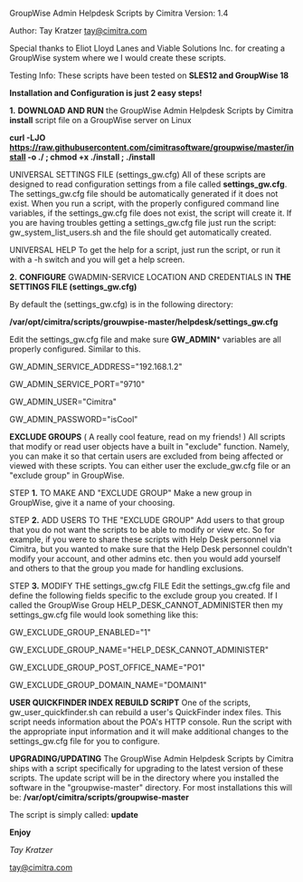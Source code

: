 GroupWise Admin Helpdesk Scripts by Cimitra
Version: 1.4

Author: Tay Kratzer tay@cimitra.com

Special thanks to Eliot Lloyd Lanes and Viable Solutions Inc. for creating a GroupWise system where we I would create these scripts. ​

Testing Info: These scripts have been tested on **SLES12 and GroupWise 18**

**Installation and Configuration is just 2 easy steps!**

**1.** **DOWNLOAD AND RUN** the GroupWise Admin Helpdesk Scripts by Cimitra **install** script file on a GroupWise server on Linux

**curl -LJO https://raw.githubusercontent.com/cimitrasoftware/groupwise/master/install -o ./ ; chmod +x ./install ; ./install**

UNIVERSAL SETTINGS FILE (settings_gw.cfg)
All of these scripts are designed to read configuration settings from a file called **settings_gw.cfg**. The settings_gw.cfg file should be automatically generated if it does not exist. When you run a script, with the properly configured command line variables, if the settings_gw.cfg file does not exist, the script will create it. If you are having troubles getting a settings_gw.cfg file just run the script: gw_system_list_users.sh and the file should get automatically created. 

UNIVERSAL HELP
To get the help for a script, just run the script, or run it with a -h switch and you will get a help screen. 

**2.** **CONFIGURE** GWADMIN-SERVICE LOCATION AND CREDENTIALS IN **THE SETTINGS FILE (settings_gw.cfg)**

By default the (settings_gw.cfg) is in the following directory:

**/var/opt/cimitra/scripts/grouwpise-master/helpdesk/settings_gw.cfg**

Edit the settings_gw.cfg file and make sure **GW_ADMIN*** variables are all properly configured. Similar to this. 

GW_ADMIN_SERVICE_ADDRESS="192.168.1.2"

GW_ADMIN_SERVICE_PORT="9710"

GW_ADMIN_USER="Cimitra"

GW_ADMIN_PASSWORD="isCool"

**EXCLUDE GROUPS** ( A really cool feature, read on my friends! )
All scripts that modify or read user objects have a built in "exclude" function. Namely, you can make it so that certain users are excluded from being affected or viewed with these scripts. You can either user the exclude_gw.cfg file or an "exclude group" in GroupWise. 

STEP **1.** TO MAKE AND "EXCLUDE GROUP"
Make a new group in GroupWise, give it a name of your choosing.

STEP **2.** ADD USERS TO THE "EXCLUDE GROUP"
Add users to that group that you do not want the scripts to be able to modify or view etc. So for example, if you were to share these scripts with Help Desk personnel via Cimitra, but you wanted to make sure that the Help Desk personnel couldn't modify your account, and other admins etc. then you would add yourself and others to that the group you made for handling exclusions. 

STEP **3.** MODIFY THE settings_gw.cfg FILE
Edit the settings_gw.cfg file and define the following fields specific to the exclude group you created. If I called the GroupWise Group HELP_DESK_CANNOT_ADMINISTER then my settings_gw.cfg file would look something like this: 

GW_EXCLUDE_GROUP_ENABLED="1"

GW_EXCLUDE_GROUP_NAME="HELP_DESK_CANNOT_ADMINISTER"

GW_EXCLUDE_GROUP_POST_OFFICE_NAME="PO1"

GW_EXCLUDE_GROUP_DOMAIN_NAME="DOMAIN1"

**USER QUICKFINDER INDEX REBUILD SCRIPT**
One of the scripts, gw_user_quickfinder.sh can rebuild a user's QuickFinder index files. This script needs information about the POA's HTTP console. Run the script with the appropriate input information and it will make additional changes to the settings_gw.cfg file for you to configure. 

**UPGRADING/UPDATING**
The GroupWise Admin Helpdesk Scripts by Cimitra ships with a script specifically for upgrading to the latest version of these scripts. The update script will be in the directory where you installed the software in the "groupwise-master" directory. For most installations this will be: **/var/opt/cimitra/scripts/groupwise-master** 

The script is simply called: **update**

**Enjoy**

*Tay Kratzer*

tay@cimitra.com
